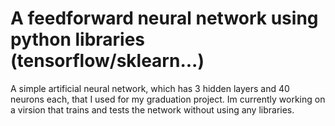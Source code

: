 <h1>A feedforward neural network using python libraries (tensorflow/sklearn...)</h1>
A simple artificial neural network, which has 3 hidden layers and 40 neurons each, that I used for my graduation project. Im currently working on a virsion that trains and tests the network without using any libraries. 

